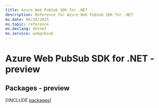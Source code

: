 ```yaml
---
title: Azure Web PubSub SDK for .NET
description: Reference for Azure Web PubSub SDK for .NET
ms.date: 06/20/2025
ms.topic: reference
ms.devlang: dotnet
ms.service: webpubsub
---
```

# Azure Web PubSub SDK for .NET - preview
## Packages - preview
[!INCLUDE [packages](web-pubsub-index.md)]